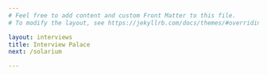 ```yaml
---
# Feel free to add content and custom Front Matter to this file.
# To modify the layout, see https://jekyllrb.com/docs/themes/#overriding-theme-defaults

layout: interviews
title: Interview Palace
next: /solarium

---
```




